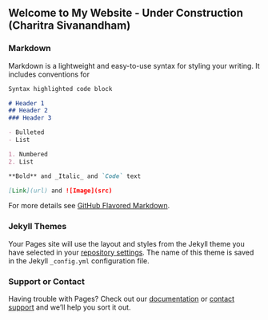 ## Welcome to My Website - Under Construction (Charitra Sivanandham)


### Markdown

Markdown is a lightweight and easy-to-use syntax for styling your writing. It includes conventions for

```markdown
Syntax highlighted code block

# Header 1
## Header 2
### Header 3

- Bulleted
- List

1. Numbered
2. List

**Bold** and _Italic_ and `Code` text

[Link](url) and ![Image](src)
```

For more details see [GitHub Flavored Markdown](https://guides.github.com/features/mastering-markdown/).

### Jekyll Themes

Your Pages site will use the layout and styles from the Jekyll theme you have selected in your [repository settings](https://github.com/charitrasiva/charitrasiva.github.io/settings). The name of this theme is saved in the Jekyll `_config.yml` configuration file.

### Support or Contact

Having trouble with Pages? Check out our [documentation](https://charitrasiva.github.io/) or [contact support](charitrasivanandham@gmail.com) and we’ll help you sort it out.
